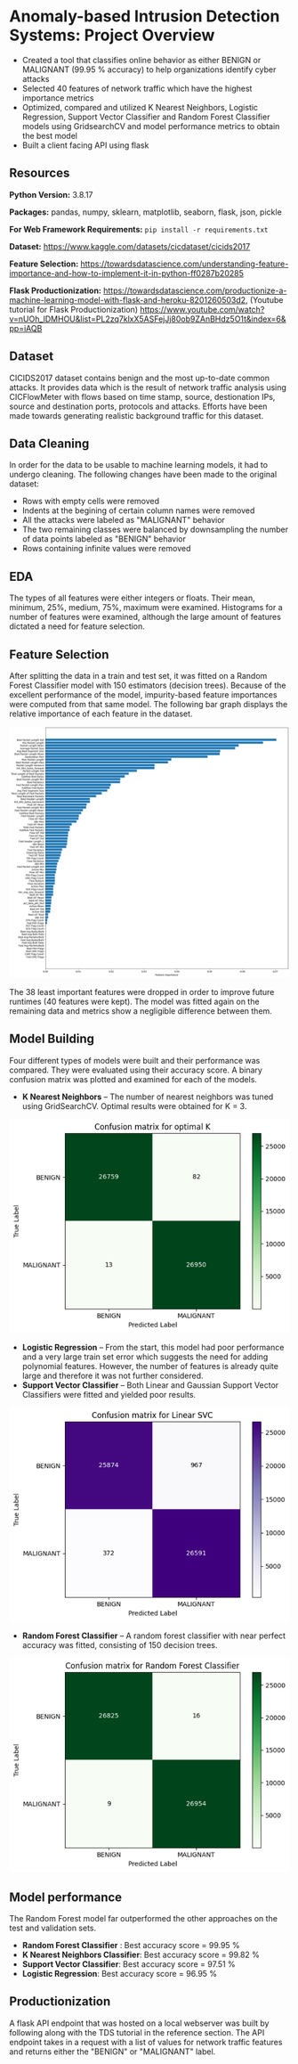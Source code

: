 # Anomaly-based Intrusion Detection Systems: Project Overview 
* Created a tool that classifies online behavior as either BENIGN or MALIGNANT (99.95 % accuracy) to help organizations identify cyber attacks
* Selected 40 features of network traffic which have the highest importance metrics 
* Optimized, compared and utilized K Nearest Neighbors, Logistic Regression, Support Vector Classifier and Random Forest Classifier models using GridsearchCV and model performance metrics to obtain the best model 
* Built a client facing API using flask 

## Resources 
**Python Version:** 3.8.17

**Packages:** pandas, numpy, sklearn, matplotlib, seaborn, flask, json, pickle  

**For Web Framework Requirements:**  ``pip install -r requirements.txt`` 

**Dataset:** https://www.kaggle.com/datasets/cicdataset/cicids2017 

**Feature Selection:** https://towardsdatascience.com/understanding-feature-importance-and-how-to-implement-it-in-python-ff0287b20285 

**Flask Productionization:** https://towardsdatascience.com/productionize-a-machine-learning-model-with-flask-and-heroku-8201260503d2,
(Youtube tutorial for Flask Productionization) https://www.youtube.com/watch?v=nUOh_lDMHOU&list=PL2zq7klxX5ASFejJj80ob9ZAnBHdz5O1t&index=6&pp=iAQB


## Dataset
CICIDS2017 dataset contains benign and the most up-to-date common attacks. It provides data which is the result of network traffic analysis using CICFlowMeter with flows based on time stamp, source, destionation IPs, source and destination ports, protocols and attacks. Efforts have been made towards generating realistic background traffic for this dataset.

## Data Cleaning
In order for the data to be usable to machine learning models, it had to undergo cleaning. The following changes have been made to the original dataset:
 
*	Rows with empty cells were removed
*	Indents at the begining of certain column names were removed
*	All the attacks were labeled as "MALIGNANT" behavior
*	The two remaining classes were balanced by downsampling the number of data points labeled as "BENIGN" behavior
*	Rows containing infinite values were removed

## EDA
The types of all features were either integers or floats. Their mean, minimum, 25%, medium, 75%, maximum were examined. Histograms for a number of features were examined, although the large amount of features dictated a need for feature selection. 



## Feature Selection

After splitting the data in a train and test set, it was fitted on a Random Forest Classifier model with 150 estimators (decision trees). Because of the excellent performance of the model, impurity-based feature importances were computed from that same model. 
The following bar graph displays the relative importance of each feature in the dataset.

![alt text](https://github.com/AdmirPapic/intrusion_detection/blob/master/images/feature_importances.png "Feature Importances")

The 38 least important features were dropped in order to improve future runtimes (40 features were kept). The model was fitted again on the remaining data and metrics show a negligible difference between them.

## Model Building
Four different types of models were built and their performance was compared.
They were evaluated using their accuracy score. A binary confusion matrix was plotted and examined for each of the models.

*	**K Nearest Neighbors** – The number of nearest neighbors was tuned using GridSearchCV. Optimal results were obtained for K = 3.

![alt text](https://github.com/AdmirPapic/intrusion_detection/blob/master/images/k_nearest_neighbors.png "K Nearest Neighbors")
  
*	**Logistic Regression** – From the start, this model had poor performance and a very large train set error which suggests the need for adding polynomial features. However, the number of features is already quite large and therefore it was not further considered.
*	**Support Vector Classifier** – Both Linear and Gaussian Support Vector Classifiers were fitted and yielded poor results.

![alt text](https://github.com/AdmirPapic/intrusion_detection/blob/master/images/linear_svc.png "Support Vector Classifier")

*	**Random Forest Classifier** – A random forest classifier with near perfect accuracy was fitted, consisting of 150 decision trees.

![alt text](https://github.com/AdmirPapic/intrusion_detection/blob/master/images/rf_classifier.png "Random Forest Classifier")

## Model performance
The Random Forest model far outperformed the other approaches on the test and validation sets. 
*	**Random Forest Classifier** : Best accuracy score = 99.95 %
*	**K Nearest Neighbors Classifier**: Best accuracy score = 99.82 %
*	**Support Vector Classifier**: Best accuracy score = 97.51 %
*	**Logistic Regression**: Best accuracy score = 96.95 %

## Productionization 
A flask API endpoint that was hosted on a local webserver was built by following along with the TDS tutorial in the reference section. The API endpoint takes in a request with a list of values for network traffic features and returns either the "BENIGN" or "MALIGNANT" label. 
